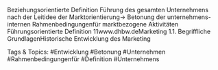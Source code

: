 Beziehungsorientierte Definition
Führung des gesamten Unternehmens nach der Leitidee der Marktorientierung→ Betonung der unternehmens-internen Rahmenbedingungenfür marktbezogene Aktivitäten
Führungsorientierte Definition
11www.dhbw.deMarketing
1.1. Begriffliche GrundlagenHistorische Entwicklung des Marketing 

   Tags & Topics:
   #Entwicklung
   #Betonung
   #Unternehmen
   #Rahmenbedingungenfür
   #Definition
   #Unternehmens